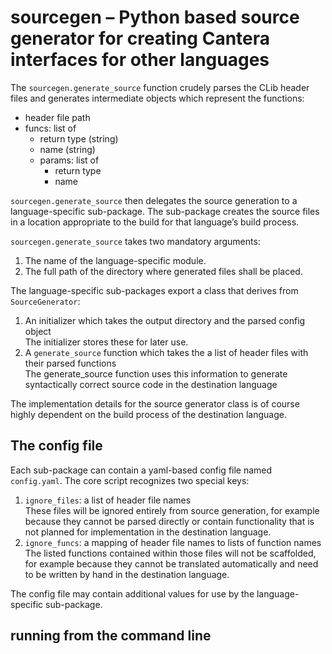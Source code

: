 # sourcegen – Python based source generator for creating Cantera interfaces for other languages

The `sourcegen.generate_source` function crudely parses the CLib header files and generates intermediate objects which represent the functions:
* header file path
* funcs: list of
    * return type (string)
    * name (string)
    * params: list of
        * return type
        * name

`sourcegen.generate_source` then delegates the source generation to a language-specific sub-package. The sub-package creates the source files in a location appropriate to the build for that language’s build process.

`sourcegen.generate_source` takes two mandatory arguments:
1. The name of the language-specific module.
1. The full path of the directory where generated files shall be placed.

The language-specific sub-packages export a class that derives from `SourceGenerator`:
1. An initializer which takes the output directory and the parsed config object\
    The initializer stores these for later use.
1. A `generate_source` function which takes the a list of header files with their parsed functions\
    The generate_source function uses this information to generate syntactically correct source code in the destination language

The implementation details for the source generator class is of course highly dependent on the build process of the destination language.

## The config file

Each sub-package can contain a yaml-based config file named `config.yaml`. The core script recognizes two special keys:
1. `ignore_files`: a list of header file names\
    These files will be ignored entirely from source generation, for example because they cannot be parsed directly or contain functionality that is not planned for implementation in the destination language.
1. `ignore_funcs`: a mapping of header file names to lists of function names\
    The listed functions contained within those files will not be scaffolded, for example because they cannot be translated automatically and need to be written by hand in the destination language.

The config file may contain additional values for use by the language-specific sub-package.

## running from the command line

